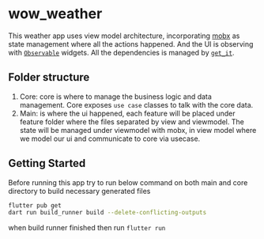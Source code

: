 # wow_weather
This weather app uses view model architecture, incorporating [mobx](https://github.com/mobxjs/mobx.dart) as state management where all the actions happened. And the UI is observing with [`Observable`](https://pub.dev/packages/flutter_mobx) widgets. All the dependencies is managed by [`get_it`](https://pub.dev/packages/get_it).

## Folder structure
1. Core: core is where to manage the business logic and data management. Core exposes `use case` classes to talk with the core data.
2. Main: is where the ui happened, each feature will be placed under feature folder where the files separated by view and viewmodel. The state will be managed under viewmodel with mobx, in view model where we model our ui and communicate to core via usecase.


## Getting Started

Before running this app try to run below command on both main and core directory to build necessary
generated files

```bash
flutter pub get
dart run build_runner build --delete-conflicting-outputs
```
when build runner finished then run `flutter run`

